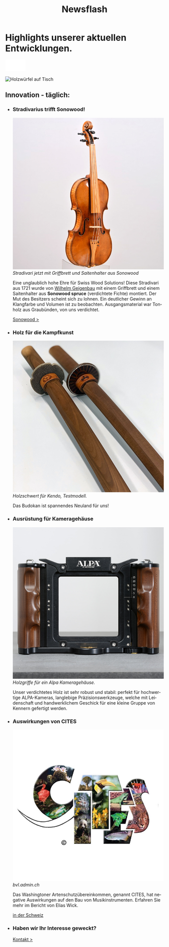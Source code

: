 ﻿---
lang: de
title: 'Newsflash'
order: 6
---

<div class="full-width-kenburns">
<div class="wrap-bg-image">

# Highlights unserer aktuellen Entwicklungen.

![](/assets/images/arrow-d-white.svg)

</div>
<img srcset="/assets/images/contact_cover_2x.jpg"
     src="/assets/images/contact_cover.jpg" alt="Holzwürfel auf Tisch">
</div>

<div class="full-width">
<div class="wrap -cols2">

## Innovation - täglich:

- ### Stradivarius trifft Sonowood!
  ![Stradivari aus 1721, jetzt mit Sonowood](/assets/images/news_201812_stradivarius.jpeg)
  *Stradivari jetzt mit Griffbrett und Saitenhalter aus Sonowood*

  Eine unglaublich hohe Ehre für Swiss Wood Solutions! Diese Stradivari aus 1721 wurde von [Wilhelm Geigenbau](http://wilhelm.geigenbau.ag) mit einem Griffbrett und einem Saitenhalter aus **Sonowood spruce** (verdichtete Fichte) montiert. Der Mut des Besitzers scheint sich zu lohnen. Ein deutlicher Gewinn an Klangfarbe und Volumen ist zu beobachten. Ausgangsmaterial war Tonholz aus Graubünden, von uns verdichtet.

  <a class="btn" href="/de/products/sonowood">Sonowood ></a>

- ### Holz für die Kampfkunst
  ![Holzschwert, Model](/assets/images/RD_kendo.jpg)
  *Holzschwert für Kendo, Testmodell.*

  Das Budokan ist spannendes Neuland für uns!


- ### Ausrüstung für Kameragehäuse
  ![violin with sonowood](/assets/images/RD_alpa.jpg)
  *Holzgriffe für ein Alpa Kameragehäuse.*

  Unser verdichtetes Holz ist sehr robust und stabil: perfekt für hochwertige ALPA-Kameras, langlebige Präzisionswerkzeuge, welche mit Leidenschaft und handwerklichem Geschick für eine kleine Gruppe von Kennern gefertigt werden.

- ### Auswirkungen von CITES
  ![CITES](/assets/images/citeslogo.jpg)
  *bvl.admin.ch*

  Das Washingtoner Artenschutzübereinkommen, genannt CITES, hat negative Auswirkungen auf den Bau von Musikinstrumenten. Erfahren Sie mehr im Bericht von Elias Wick.

  <a class="btn" href="/assets/docs/2018_CITES_CH.pdf">in der Schweiz</a>

- ### Haben wir Ihr Interesse geweckt?

  <a class="btn -red" href="/de/contact">Kontakt ></a>

</div>
</div>
